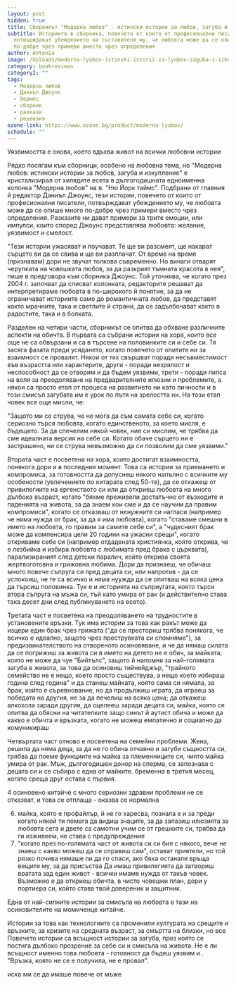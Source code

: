 ```yaml
---
layout: post
hidden: true
title: Сборникът "Модерна любов" - истински истории за любов, загуба и изкупление
subtitle: Историите в сборника, повечето от които от професионални писатели,
  потвърждават убеждението на съставителя му, че любовта може да се опише много
  по-добре чрез примери вместо чрез определения
author: Antonia
image: /Uploads/moderna-lyubov-istinski-istorii-za-lyubov-zaguba-i-izkuplenie-30.jpg
category: bookreviews
category2: ""
tags:
  - Модерна любов
  - Даниъл Джоунс
  - Хермес
  - сборник
  - разкази
  - рецензия
ozone-link: https://www.ozone.bg/product/moderna-lyubov/
schedule: ""
---
```

Уязвимостта е онова, което вдъхва живот на всички любовни истории

Рядко посягам към сборници, особено на любовна тема, но "Модерна любов: истински истории за любов, загуба и изкупление" е кристализирал от хилядите есета в дългогодишната едноименна колонка "Модерна любов" на в. "Ню Йорк таймс". Подбрани от главния й редактор Даниъл Джоунс, тези истории, повечето от които от професионални писатели, потвърждават убеждението му, че любовта може да се опише много по-добре чрез примери вместо чрез определения. Разказите ни дават примери за трите емоции, или импулси, които според Джоунс представлява любовта: желание, уязвимост и смелост.

"Тези истории ужасяват и поучават. Те ще ви разсмеят, ще накарат сърцето ви да се свива и ще ви разплачат. От време на време (признавам) дори не звучат толкова съвременно. Но винаги отварят черупката на човешката любов, за да разкрият тъмната красота в нея", пише в предговора към сборника Джоунс. Той уточнява, че когато през 2004 г. започват да списват колонката, редакторите решават да интерпретираме любовта в по-широкото й понятие, за да не ограничават историите само до романтичната любов, да представят както мрачните, така и светлите й страни, да се задълбочават както в радостите, така и в болката.

Разделен на четири части, сборникът се опитва да обхване различните аспекти на обичта. В първата са събрани истории на хора, които все още не са обвързани и са в търсене на половинките си и себе си. Тя засяга фазата преди усядането, когато повечето от опитите ни за взаимност се провалят. Някои от тях свършват поради несъвместимост във възрастта или характерите, други - поради незрялост и неспособност да се отворим и да бъдем уязвими, трети - поради липса на воля за преодоляване на предварителните илюзии и проблемите, а някои са просто етап от процеса на развитието ни като личности и в този смисъл загубата им е урок по пътя на зрелостта ни. На този етап човек все още мисли, че: 

"Защото ми се струва, че не мога да съм самата себе си, когато сериозно търся любовта, когато единственото, за което мисля, е бъдещето. За да спечелим някой човек, ние си мислим, че трябва да сме идеалната версия на себе си. Когато обаче сърцето ни е застрашено, ни се струва невъзможно да си позволим да сме уязвими."

Втората част е посветена на хора, които достигат взаимността, понякога дори и в последния момент. Това са истории за приемането и компромиса, за готовността да допуснеш някого напълно с всичките му особености (увлечението по китарата след 50-те), да се откажеш от привилегиите на ергенството си или да откриеш любовта на много дълбока възраст, когато "бяхме преживели достатъчно от възходите и паденията на живота, за да знаем кои сме и да се научим да правим компромиси", когато се отказваш от ненужните си нагласи (например че няма нужда от брак, за да я има любовта), когато "ставаме смешни в името на любовта, го правим за самите себе си", а "чудесният брак може да компенсира цели 20 години на ужасни срещи", когато откриваме себе си (например отдадената християнка, която открива, че е лезбийка и избира любовта с любимата пред брака с църквата), парализираният след детски паралич, който открива своята жертвоготовна и грижовна любима. Дори да признаеш, че обичаш много повече съпруга си пред децата си, или напротив - да се успокоиш, че те са всичко и няма нуужда да се опитваш на всяка цена да търсиш половинка. Тук е и историята на съприугата, която търси втора съпруга на мъжа си, тъй като умира от рак (и действително става така десет дни след публикуването на есето). 

Третата част е посветена на преодоляването на трудностите в установените връзки. Тук има истории за това как ракът може да изцери един брак чрез грижата ("да се престориш трябва понякога, че всичко е идеално, защото чрез преструвката си спомняме"), за предизвикателството на отвореното осиновяване, и че да нямаш силата да се погрижиш за живота си в името на детето не е обич, за майката, която не може да чуе "Бийтълс", защото й напомня за най-голямата загуба в живота, за това да осиновиш тийнейджър, "трайното семейство не е нещо, което просто съществува, а нещо което избираш година след година" и да станеш майката, която сама си нямала, за брак, който е съревнование, но да продължиш играта, да играеш за победата на другия, не за да печелиш на всяка цена; да откажеш алкохола заради другия, да оцелееш заради децата си, майка, която се опитва да обясни на читателките защо синът й аутист обича и може да какво е обичта и връзката, когато не можеш емпатично и социално да комуникираш

Четвъртата част отново е посветена на семейни проблеми. Жена, решила да няма деца, за да не го обича отчаяно и загуби същността си, трябва да поеме функциите на майка за племенниците си, чиято майка умира от рак. Мъж, дългогодишен донор на сперма, се запознава с децата си и се събира с една от майките. бременна в третия месец, когато среща друг
остава с първия. 

4 осиновено китайче с много сериозни здравни проблеми
не се отказват, и това се отплаща - оказва се нормална

6. майка, която е профайлър, й не го харесва, 
   познала е и за преди
   когато някой ти помага да видиш знаците, за да запазиш илюзията за любовта
   сега  и двете са самотни
   учим се от грешките си, трябва да ги изживеем, не става с предупреждение
7. "когато през по-голямата част от живота си си бил с някого, вече не знаеш с какво можеш да се справиш сам", остават приятели, но той рязко почива
   нямаше ли да го спаси, ако бяха останали
   връща вещите му, за да присъства
   Да имаш привилегията да затвориш вратата зад един живот - всички имаме нужда от такъв човек. 
   Възможно е да откриеш обичта, в чисто човешки план, дори у портиера си, който става твой довереник и защитник. 

Една от най-силните истории за смисъла на любовта е тази на осиновителите на момиченце китайче. 

Истории за това как технологиите са променили културата на срещите и връзките, за кризите на средната възраст, за смъртта на близки, но все Повечето истории са всъщност истории за загуба, през която се постига дълбоко прозрение за себе си и смисъла на живота. Не е ли всъщност именно това любовта - готовност да бъдеш уязвим и . "Връзка, която не се е получила, не е провал". 

иска ми се да имаше повече от мъже